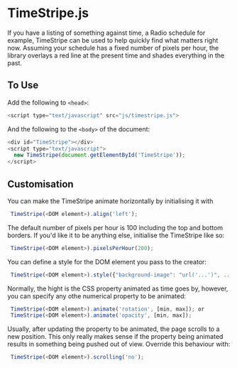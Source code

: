 # TimeStripe.js
If you have a listing of something against time, a Radio schedule for example,
TimeStripe can be used to help quickly find what matters right now. Assuming
your schedule has a fixed number of pixels per hour, the library overlays a red
line at the present time and shades everything in the past.

## To Use
Add the following to `<head>`:
```javascript
<script type="text/javascript" src="js/timestripe.js">
```

And the following to the `<body>` of the document:
```javascript
<div id="TimeStripe"></div>
<script type="text/javascript">
  new TimeStripe(document.getElementById('TimeStripe'));
</script>
```

## Customisation
You can make the TimeStripe animate horizontally by initialising it with
```javascript
 TimeStripe(<DOM element>).align('left');
```

The default number of pixels per hour is 100 including the top and bottom borders.
If you'd like it to be anything else, initialise the TimeStripe like so:
```javascript
 TimeStripe(<DOM element>).pixelsPerHour(200);
```

You can define a style for the DOM element you pass to the creator:
```javascript
 TimeStripe(<DOM element>).style({"background-image": "url('...')", ...);
```

Normally, the hight is the CSS property animated as time goes by, however,
you can specify any othe numerical property to be animated:
```javascript
 TimeStripe(<DOM element>).animate('rotation', [min, max]); or
 TimeStripe(<DOM element>).animate('opacity', [min, max]);
```

Usually, after updating the property to be animated, the page scrolls to a new
position. This only really makes sense if the property being animated results
in something being pushed out of view. Override this behaviour with:
```javascript
 TimeStripe(<DOM element>).scrolling('no');
```

